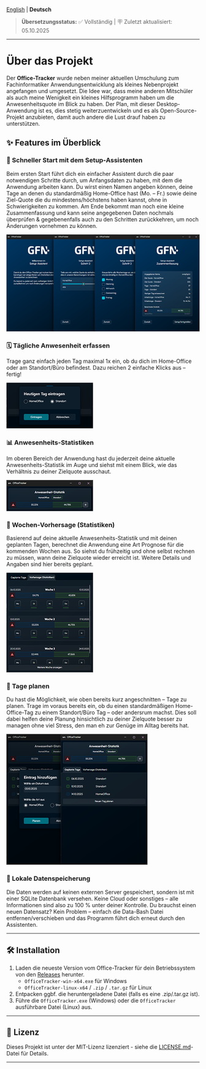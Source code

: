 ﻿<!-- Last updated: 2025-10-05 | Version 1.0.0 -->

[English](README.md) | **Deutsch**

> **Übersetzungsstatus:** ✅ Vollständig | 🪧 Zuletzt aktualisiert: 05.10.2025

---

# Über das Projekt

Der **Office-Tracker** wurde neben meiner aktuellen Umschulung zum Fachinformatiker Anwendungsentwicklung als kleines Nebenprojekt angefangen und umgesetzt. Die Idee war, dass meine anderen Mitschüler als auch meine Wenigkeit ein kleines Hilfsprogramm haben um die Anwesenheitsquote im Blick zu haben. Der Plan, mit dieser Desktop-Anwendung ist es, dies stetig weiterzuentwickeln und es als Open-Source-Projekt anzubieten, damit auch andere die Lust drauf haben zu unterstützen.

## ✨ Features im Überblick

### 🚀 Schneller Start mit dem Setup-Assistenten
Beim ersten Start führt dich ein einfacher Assistent durch die paar notwendigen Schritte durch, um Anfangsdaten zu haben, mit dem die Anwendung arbeiten kann. Du wirst einen Namen angeben können, deine Tage an denen du standardmäßig Home-Office hast (Mo. – Fr.) sowie deine Ziel-Quote die du mindestens/höchstens haben kannst, ohne in Schwierigkeiten zu kommen. Am Ende bekommt man noch eine kleine Zusammenfassung und kann seine angegebenen Daten nochmals überprüfen & gegebenenfalls auch zu den Schritten zurückkehren, um noch Änderungen vornehmen zu können.

![Setup-Assistent Start](Assets/Screenshots/wizard.png)

### 🗓️ Tägliche Anwesenheit erfassen
Trage ganz einfach jeden Tag maximal 1x ein, ob du dich im Home-Office oder am Standort/Büro befindest. Dazu reichen 2 einfache Klicks aus – fertig!

![Setup-Assistent Start](Assets/Screenshots/add_current_day.png)

### 📊 Anwesenheits-Statistiken
Im oberen Bereich der Anwendung hast du jederzeit deine aktuelle Anwesenheits-Statistik im Auge und siehst mit einem Blick, wie das Verhältnis zu deiner Zielquote ausschaut.

![Setup-Assistent Start](Assets/Screenshots/stats_overview.png)

### 🔮 Wochen-Vorhersage (Statistiken)
Basierend auf deine aktuelle Anwesenheits-Statistik und mit deinen geplanten Tagen, berechnet die Anwendung eine Art Prognose für die kommenden Wochen aus. So siehst du frühzeitig und ohne selbst rechnen zu müssen, wann deine Zielquote wieder erreicht ist. Weitere Details und Angaben sind hier bereits geplant.

![Setup-Assistent Start](Assets/Screenshots/calculated_weeks.png)

### 📝 Tage planen
Du hast die Möglichkeit, wie oben bereits kurz angeschnitten – Tage zu planen. Trage im voraus bereits ein, ob du einen standardmäßigen Home-Office-Tag zu einem Standort/Büro Tag – oder andersrum machst. Dies soll dabei helfen deine Planung hinsichtlich zu deiner Zielquote besser zu managen ohne viel Stress, den man eh zur Genüge im Alltag bereits hat.

![Setup-Assistent Start](Assets/Screenshots/plannable_days.png)

### 💾 Lokale Datenspeicherung
Die Daten werden auf keinen externen Server gespeichert, sondern ist mit einer SQLite Datenbank versehen. Keine Cloud oder sonstiges – alle Informationen sind also zu 100 % unter deiner Kontrolle. Du brauchst einen neuen Datensatz? Kein Problem – einfach die Data-Bash Datei entfernen/verschieben und das Programm führt dich erneut durch den Assistenten.

---

## 🛠️ Installation

1.  Laden die neueste Version vom Office-Tracker für dein Betriebssystem von den [Releases](https://github.com/JumpSpinn/gfn-office-tracker/releases) herunter.
	* `OfficeTracker-win-x64.exe` für Windows
	* `OfficeTracker-linux-x64` / `.zip` / `.tar.gz` für Linux
2.  Entpacken ggbf. die heruntergeladene Datei (falls es eine .zip/.tar.gz ist).
4.  Führe die `OfficeTracker.exe` (Windows) oder die `OfficeTracker` ausführbare Datei (Linux) aus.

---

## 📄 Lizenz

Dieses Projekt ist unter der MIT-Lizenz lizenziert - siehe die [LICENSE.md](LICENSE.md)-Datei für Details.

---
